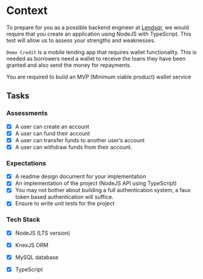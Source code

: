 # Context
To prepare for you as a possible backend engineer at [Lendsqr](), we would require that you create an application using NodeJS with TypeScript. This test will allow us to assess your strengths and weaknesses.

`Demo Credit` is a mobile lending app that requires wallet functionality. This is needed as borrowers need a wallet to receive the loans they have been granted and also send the money for repayments.


You are required to build an MVP (Minimum viable product)  wallet service
## Tasks
### Assessments
- [x] A user can create an account
- [x] A user can fund their account
- [x] A user can transfer funds to another user’s account
- [x] A user can withdraw funds from their account.

### Expectations
- [x] A readme design document for your implementation
- [x] An implementation of the project (NodeJS API using TypeScript)
- [x] You may not bother about building a full authentication system, a faux token based authentication will suffice.
- [x] Ensure to write unit tests for the project

### Tech Stack
- [x] NodeJS (LTS version)
- [x] KnexJS ORM
- [x] MySQL database
- [x] TypeScript

